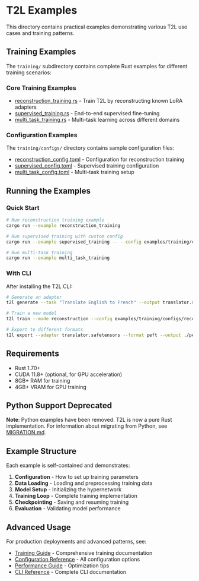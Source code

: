 # T2L Examples

This directory contains practical examples demonstrating various T2L use cases and training patterns.

## Training Examples

The `training/` subdirectory contains complete Rust examples for different training scenarios:

### Core Training Examples

- [reconstruction_training.rs](reconstruction_training.rs) - Train T2L by reconstructing known LoRA adapters
- [supervised_training.rs](training/supervised_training.rs) - End-to-end supervised fine-tuning
- [multi_task_training.rs](training/multi_task_training.rs) - Multi-task learning across different domains

### Configuration Examples

The `training/configs/` directory contains sample configuration files:

- [reconstruction_config.toml](training/configs/reconstruction_config.toml) - Configuration for reconstruction training
- [supervised_config.toml](training/configs/supervised_config.toml) - Supervised training configuration
- [multi_task_config.toml](training/configs/multi_task_config.toml) - Multi-task training setup

## Running the Examples

### Quick Start

```bash
# Run reconstruction training example
cargo run --example reconstruction_training

# Run supervised training with custom config
cargo run --example supervised_training -- --config examples/training/configs/supervised_config.toml

# Run multi-task training
cargo run --example multi_task_training
```

### With CLI

After installing the T2L CLI:

```bash
# Generate an adapter
t2l generate --task "Translate English to French" --output translator.safetensors

# Train a new model
t2l train --mode reconstruction --config examples/training/configs/reconstruction_config.toml

# Export to different formats
t2l export --adapter translator.safetensors --format peft --output ./peft_export/
```

## Requirements

- Rust 1.70+
- CUDA 11.8+ (optional, for GPU acceleration)
- 8GB+ RAM for training
- 4GB+ VRAM for GPU training

## Python Support Deprecated

**Note**: Python examples have been removed. T2L is now a pure Rust implementation. For information about migrating from Python, see [MIGRATION.md](../MIGRATION.md).

## Example Structure

Each example is self-contained and demonstrates:

1. **Configuration** - How to set up training parameters
2. **Data Loading** - Loading and preprocessing training data
3. **Model Setup** - Initializing the hypernetwork
4. **Training Loop** - Complete training implementation
5. **Checkpointing** - Saving and resuming training
6. **Evaluation** - Validating model performance

## Advanced Usage

For production deployments and advanced patterns, see:

- [Training Guide](../docs/training/training-guide.md) - Comprehensive training documentation
- [Configuration Reference](../docs/training/configuration.md) - All configuration options
- [Performance Guide](../docs/training/performance.md) - Optimization tips
- [CLI Reference](../docs/cli-reference.md) - Complete CLI documentation